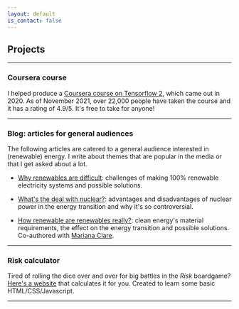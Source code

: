 ```yaml
---
layout: default
is_contact: false
---
```


## Projects

---

### Coursera course

I helped produce a [Coursera course on Tensorflow 2](https://www.coursera.org/learn/getting-started-with-tensor-flow2), which came out in 2020. As of November 2021, over 22,000 people have taken the course and it has a rating of 4.9/5. It's free to take for anyone!

---

### Blog: articles for general audiences

The following articles are catered to a general audience interested in (renewable) energy. I write about themes that are popular in the media or that I get asked about a lot.

* [Why renewables are difficult](https://whyitrainedtoday.co.uk/index.php/2018/06/19/why-renewables-are-difficult/): challenges of making 100% renewable electricity systems and possible solutions.

* [What's the deal with nuclear?](https://whyitrainedtoday.co.uk/index.php/2018/10/15/whats-the-deal-with-nuclear/): advantages and disadvantages of nuclear power in the energy transition and why it's so controversial.

* [How renewable are renewables really?](https://whyitrainedtoday.co.uk/index.php/2018/11/29/how-renewable-are-renewables-really/): clean energy's material requirements, the effect on the energy transition and possible solutions. Co-authored with [Mariana Clare](https://www.imperial.ac.uk/people/m.clare17).

---

### Risk calculator

Tired of rolling the dice over and over for big battles in the *Risk* boardgame? [Here's a website](risk_calculator/index.html) that calculates it for you. Created to learn some basic HTML/CSS/Javascript.


---

